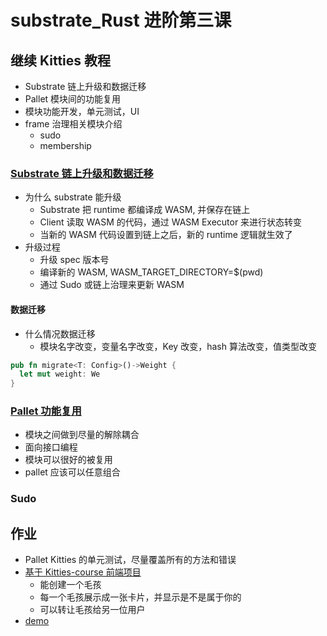 # substrate_Rust 进阶第三课

## 继续 Kitties 教程

- Substrate 链上升级和数据迁移
- Pallet 模块间的功能复用
- 模块功能开发，单元测试，UI
- frame 治理相关模块介绍
  - sudo
  - membership

### [Substrate 链上升级和数据迁移](https://docs.substrate.io/build/upgrade-the-runtime/)

- 为什么 substrate 能升级
  - Substrate 把 runtime 都编译成 WASM, 并保存在链上
  - Client 读取 WASM 的代码，通过 WASM Executor 来进行状态转变
  - 当新的 WASM 代码设置到链上之后，新的 runtime 逻辑就生效了
- 升级过程
  - 升级 spec 版本号
  - 编译新的 WASM, WASM_TARGET_DIRECTORY=$(pwd)
  - 通过 Sudo 或链上治理来更新 WASM

#### 数据迁移

- 什么情况数据迁移
  - 模块名字改变，变量名字改变，Key 改变，hash 算法改变，值类型改变

```rs
pub fn migrate<T: Config>()->Weight {
  let mut weight: We
}
```

### [Pallet 功能复用](https://docs.substrate.io/build/pallet-coupling/)

- 模块之间做到尽量的解除耦合
- 面向接口编程
- 模块可以很好的被复用
- pallet 应该可以任意组合

### Sudo

## 作业

- Pallet Kitties 的单元测试，尽量覆盖所有的方法和错误
- [基于 Kitties-course 前端项目](https://github.com/SubstrateCourse/advance-5)
  - 能创建一个毛孩
  - 每一个毛孩展示成一张卡片，并显示是不是属于你的
  - 可以转让毛孩给另一位用户
- [demo](https://www.awesomescreenshot.com/embed?id=2196893&shareKey=7749c0f9101a5791240bda8a391a1ce9)
